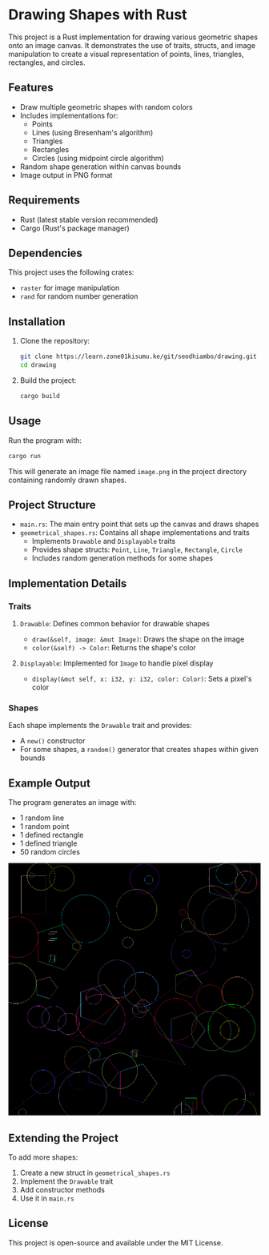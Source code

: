 # Drawing Shapes with Rust

This project is a Rust implementation for drawing various geometric shapes onto an image canvas. It demonstrates the use of traits, structs, and image manipulation to create a visual representation of points, lines, triangles, rectangles, and circles.

## Features

- Draw multiple geometric shapes with random colors
- Includes implementations for:
  - Points
  - Lines (using Bresenham's algorithm)
  - Triangles
  - Rectangles
  - Circles (using midpoint circle algorithm)
- Random shape generation within canvas bounds
- Image output in PNG format

## Requirements

- Rust (latest stable version recommended)
- Cargo (Rust's package manager)

## Dependencies

This project uses the following crates:
- `raster` for image manipulation
- `rand` for random number generation

## Installation

1. Clone the repository:
   ```bash
   git clone https://learn.zone01kisumu.ke/git/seodhiambo/drawing.git
   cd drawing
   ```

2. Build the project:
   ```bash
   cargo build
   ```

## Usage

Run the program with:
```bash
cargo run
```

This will generate an image file named `image.png` in the project directory containing randomly drawn shapes.

## Project Structure

- `main.rs`: The main entry point that sets up the canvas and draws shapes
- `geometrical_shapes.rs`: Contains all shape implementations and traits
  - Implements `Drawable` and `Displayable` traits
  - Provides shape structs: `Point`, `Line`, `Triangle`, `Rectangle`, `Circle`
  - Includes random generation methods for some shapes

## Implementation Details

### Traits

1. `Drawable`: Defines common behavior for drawable shapes
   - `draw(&self, image: &mut Image)`: Draws the shape on the image
   - `color(&self) -> Color`: Returns the shape's color

2. `Displayable`: Implemented for `Image` to handle pixel display
   - `display(&mut self, x: i32, y: i32, color: Color)`: Sets a pixel's color

### Shapes

Each shape implements the `Drawable` trait and provides:
- A `new()` constructor
- For some shapes, a `random()` generator that creates shapes within given bounds

## Example Output

The program generates an image with:
- 1 random line
- 1 random point
- 1 defined rectangle
- 1 defined triangle
- 50 random circles

![Example Output](image.png)

## Extending the Project

To add more shapes:
1. Create a new struct in `geometrical_shapes.rs`
2. Implement the `Drawable` trait
3. Add constructor methods
4. Use it in `main.rs`

## License

This project is open-source and available under the MIT License.